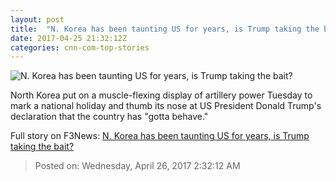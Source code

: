 ```yaml
---
layout: post
title:  "N. Korea has been taunting US for years, is Trump taking the bait?"
date: 2017-04-25 21:32:12Z
categories: cnn-com-top-stories
---
```


![N. Korea has been taunting US for years, is Trump taking the bait?](http://i2.cdn.cnn.com/cnnnext/dam/assets/170425112204-01-north-korea-army-day-0424-super-tease.jpg)

North Korea put on a muscle-flexing display of artillery power Tuesday to mark a national holiday and thumb its nose at US President Donald Trump's declaration that the country has "gotta behave."


Full story on F3News: [N. Korea has been taunting US for years, is Trump taking the bait?](http://www.f3nws.com/n/gPtvDJ)

> Posted on: Wednesday, April 26, 2017 2:32:12 AM
